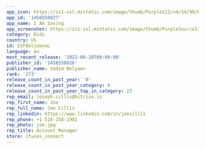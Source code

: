```yaml
---
app_icon: https://is1-ssl.mzstatic.com/image/thumb/Purple112/v4/54/90/ba/5490ba65-9277-077b-8ac8-82f1623947e2/AppIcon-0-1x_U007emarketing-0-7-0-85-220.png/1024x1024bb.png
app_id: '1456550827'
app_name: I Am Saving
app_screenshot: https://is1-ssl.mzstatic.com/image/thumb/PurpleSource112/v4/df/eb/21/dfeb2184-9163-10ac-b322-727b238d05b4/017d45ff-0538-4ad1-875e-8f2ffc5dddda_iPhone_13_Pro_Max_-_en_US_-_01_-_Welcome_Screen_1_BCF75FC2-5E0E-4580-846E-18D28807CC6E.png/1284x2778bb.png
category: Kids
country: US
id: ESF8oljUevwL
language: en
most_recent_release: '2022-08-20T00:00:00'
publisher_id: '1456550826'
publisher_name: Vadim Belyaev
rank: '273'
release_count_in_past_year: '0'
release_count_in_past_year_category: 6
release_count_in_past_year_top_in_category: 23
rep_email: joseph.cillis@bitrise.io
rep_first_name: Joe
rep_full_name: Joe Cillis
rep_linkedin: https://www.linkedin.com/in/joecillis
rep_phone: +1 518-258-1902
rep_photo: joe.jpg
rep_title: Account Manager
store: itunes_connect
---
```

